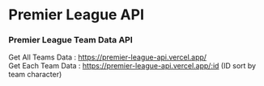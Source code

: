 # Premier League API
### Premier League Team Data API

Get All Teams Data : https://premier-league-api.vercel.app/  
Get Each Team Data : https://premier-league-api.vercel.app/:id (ID sort by team character)
